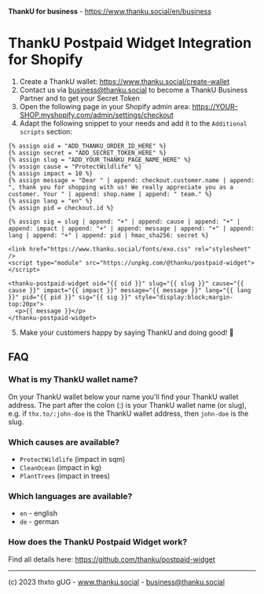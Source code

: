 **ThankU for business** - https://www.thanku.social/en/business

# ThankU Postpaid Widget Integration for Shopify

1. Create a ThankU wallet: https://www.thanku.social/create-wallet
2. Contact us via business@thanku.social to become a ThankU Business Partner and to get your Secret Token
3. Open the following page in your Shopify admin area: https://YOUR-SHOP.myshopify.com/admin/settings/checkout
4. Adapt the following snippet to your needs and add it to the `Additional scripts` section:

```liquid
{% assign oid = "ADD_THANKU_ORDER_ID_HERE" %}
{% assign secret = "ADD_SECRET_TOKEN_HERE" %}
{% assign slug = "ADD_YOUR_THANKU_PAGE_NAME_HERE" %}
{% assign cause = "ProtectWildlife" %}
{% assign impact = 10 %}
{% assign message = "Dear " | append: checkout.customer.name | append: ", thank you for shopping with us! We really appreciate you as a customer. Your " | append: shop.name | append: " team." %}
{% assign lang = "en" %}
{% assign pid = checkout.id %}

{% assign sig = slug | append: "+" | append: cause | append: "+" | append: impact | append: "+" | append: message | append: "+" | append: lang | append: "+" | append: pid | hmac_sha256: secret %}

<link href="https://www.thanku.social/fonts/exo.css" rel="stylesheet" />
<script type="module" src="https://unpkg.com/@thanku/postpaid-widget"></script>

<thanku-postpaid-widget oid="{{ oid }}" slug="{{ slug }}" cause="{{ cause }}" impact="{{ impact }}" message="{{ message }}" lang="{{ lang }}" pid="{{ pid }}" sig="{{ sig }}" style="display:block;margin-top:20px">
  <p>{{ message }}</p>
</thanku-postpaid-widget>
```

5. Make your customers happy by saying ThankU and doing good! 💚

## FAQ

### What is my ThankU wallet name?

On your ThankU wallet below your name you'll find your ThankU wallet address. The part after the colon (:) is your ThankU wallet name (or slug), e.g. if `thx.to/:john-doe` is the ThankU wallet address, then `john-doe` is the slug.

### Which causes are available?

- `ProtectWildlife` (impact in sqm)
- `CleanOcean` (impact in kg)
- `PlantTrees` (impact in trees)

### Which languages are available?

- `en` - english
- `de` - german

### How does the ThankU Postpaid Widget work?

Find all details here: https://github.com/thanku/postpaid-widget

---

(c) 2023 thxto gUG - www.thanku.social - business@thanku.social
